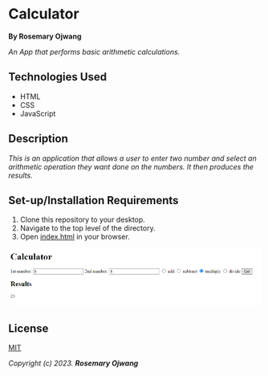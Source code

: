 # Calculator

**By Rosemary Ojwang**

*An App that performs basic arithmetic calculations.*

## Technologies Used
* HTML
* CSS
* JavaScript

## Description
*This is an application that allows a user to enter two number and select an arithmetic operation they want done on the numbers. It then produces the results.*

## Set-up/Installation Requirements
1. Clone this repository to your desktop.
2. Navigate to the top level of the directory.
3. Open [index.html](index.html) in your browser.

 ![Home_Page](IMG/home_pagescreenshot.png)

## License
[MIT](https://opensource.org/license/mit/)

_Copyright (c) 2023._ _**Rosemary Ojwang**_